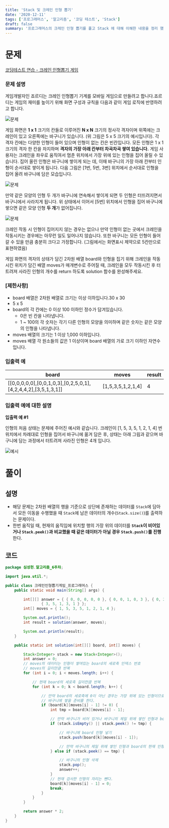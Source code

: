 ```yaml
---
title: 'Stack 및 크레인 인형 뽑기'
date: '2020-12-11'
tags: ['프로그래머스', '알고리즘', '코딩 테스트', 'Stack']
draft: false
summary: '프로그래머스의 크레인 인형 뽑기를 풀고 Stack 에 대해 이해한 내용을 정리 했습니다.'
---
```


# 문제

[코딩테스트 연습 - 크레인 인형뽑기 게임](https://programmers.co.kr/learn/courses/30/lessons/64061)

### **문제 설명**

게임개발자인 죠르디는 크레인 인형뽑기 기계를 모바일 게임으로 만들려고 합니다.죠르디는 게임의 재미를 높이기 위해 화면 구성과 규칙을 다음과 같이 게임 로직에 반영하려고 합니다.

![문제](https://img1.daumcdn.net/thumb/R1280x0/?scode=mtistory2&fname=https%3A%2F%2Fblog.kakaocdn.net%2Fdn%2FbZCYJZ%2FbtqPQurFgFH%2FbrO5cDTIrWEky1Nsx93nd0%2Fimg.png)

게임 화면은 **1 x 1** 크기의 칸들로 이루어진 **N x N** 크기의 정사각 격자이며 위쪽에는 크레인이 있고 오른쪽에는 바구니가 있습니다. (위 그림은 5 x 5 크기의 예시입니다). 각 격자 칸에는 다양한 인형이 들어 있으며 인형이 없는 칸은 빈칸입니다. 모든 인형은 1 x 1 크기의 격자 한 칸을 차지하며 **격자의 가장 아래 칸부터 차곡차곡 쌓여 있습니다.** 게임 사용자는 크레인을 좌우로 움직여서 멈춘 위치에서 가장 위에 있는 인형을 집어 올릴 수 있습니다. 집어 올린 인형은 바구니에 쌓이게 되는 데, 이때 바구니의 가장 아래 칸부터 인형이 순서대로 쌓이게 됩니다. 다음 그림은 \[1번, 5번, 3번\] 위치에서 순서대로 인형을 집어 올려 바구니에 담은 모습입니다.

![문제](https://img1.daumcdn.net/thumb/R1280x0/?scode=mtistory2&fname=https%3A%2F%2Fblog.kakaocdn.net%2Fdn%2Fch0mQk%2FbtqPYTcDar2%2FcpFMv72OHC8BSi2b3kaXFK%2Fimg.png)

만약 같은 모양의 인형 두 개가 바구니에 연속해서 쌓이게 되면 두 인형은 터뜨려지면서 바구니에서 사라지게 됩니다. 위 상태에서 이어서 \[5번\] 위치에서 인형을 집어 바구니에 쌓으면 같은 모양 인형 **두 개**가 없어집니다.

![문제](https://blog.kakaocdn.net/dn/bckWqx/btqP0s6GLrf/J3kj0vVKMcvD1SwT0mm2G0/img.gif)

크레인 작동 시 인형이 집어지지 않는 경우는 없으나 만약 인형이 없는 곳에서 크레인을 작동시키는 경우에는 아무런 일도 일어나지 않습니다. 또한 바구니는 모든 인형이 들어갈 수 있을 만큼 충분히 크다고 가정합니다. (그림에서는 화면표시 제약으로 5칸만으로 표현하였음)

게임 화면의 격자의 상태가 담긴 2차원 배열 board와 인형을 집기 위해 크레인을 작동시킨 위치가 담긴 배열 moves가 매개변수로 주어질 때, 크레인을 모두 작동시킨 후 터트려져 사라진 인형의 개수를 return 하도록 solution 함수를 완성해주세요.

### **\[제한사항\]**

- board 배열은 2차원 배열로 크기는 이상 이하입니다.30 x 30
- 5 x 5
- board의 각 칸에는 0 이상 100 이하인 정수가 담겨있습니다.
  - 0은 빈 칸을 나타냅니다.
  - 1 ~ 100의 각 숫자는 각기 다른 인형의 모양을 의미하며 같은 숫자는 같은 모양의 인형을 나타냅니다.
- moves 배열의 크기는 1 이상 1,000 이하입니다.
- moves 배열 각 원소들의 값은 1 이상이며 board 배열의 가로 크기 이하인 자연수입니다.

### **입출력 예**

| board                                                                     | moves               | result |
| ------------------------------------------------------------------------- | ------------------- | ------ |
| \[\[0,0,0,0,0\],\[0,0,1,0,3\],\[0,2,5,0,1\],\[4,2,4,4,2\],\[3,5,1,3,1\]\] | \[1,5,3,5,1,2,1,4\] | 4      |

### **입출력 예에 대한 설명**

**입출력 예 #1**

인형의 처음 상태는 문제에 주어진 예시와 같습니다. 크레인이 \[1, 5, 3, 5, 1, 2, 1, 4\] 번 위치에서 차례대로 인형을 집어서 바구니에 옮겨 담은 후, 상태는 아래 그림과 같으며 바구니에 담는 과정에서 터트려져 사라진 인형은 4개 입니다.

![예시](https://img1.daumcdn.net/thumb/R1280x0/?scode=mtistory2&fname=https%3A%2F%2Fblog.kakaocdn.net%2Fdn%2FHOU4Q%2FbtqPWYyLwXa%2FFeocO2njcvRZ4ckoq5cgjK%2Fimg.jpg)

# 풀이

## 설명

- 해당 문제는 2차원 배열의 행을 기준으로 상단에 존재하는 데이터를 `Stack`에 담아서 모든 이동을 수행했을 때 `Stack`에 남은 데이터의 개수(`Stack.size()`)를 출력하는 문제이다.
- 한번 움직일 때, 현재의 움직임에 위치할 행의 가장 위의 데이터를 **`Stack`이 비어있거나 `Stack.peek()`과 비교했을 때 같은 데이터가 아닐 경우 `Stack.push()`를 진행**한다.

## 코드

```java
package 심성헌.알고리즘_6주차;

import java.util.*;

public class 크레인인형뽑기게임_프로그래머스 {
    public static void main(String[] args) {

        int[][] answer = { { 0, 0, 0, 0, 0 }, { 0, 0, 1, 0, 3 }, { 0, 2, 5, 0, 1 }, { 4, 2, 4, 4, 2 },
                { 3, 5, 1, 3, 1 } };
        int[] moves = { 1, 5, 3, 5, 1, 2, 1, 4 };

        System.out.println();
        int result = solution(answer, moves);

        System.out.println(result);
    }

    public static int solution(int[][] board, int[] moves) {

        Stack<Integer> stack = new Stack<Integer>();
        int answer = 0;
        // moves의 데이터는 인형이 쌓여있는 board의 세로축 인덱스 번호
        // moves의 길이만큼 반복
        for (int i = 0; i < moves.length; i++) {

            // 현재 board의 세로축 길이만큼 반복
            for (int k = 0; k < board.length; k++) {

                // 만약 board의 세로축에 0이 아닌 경우는 가장 위에 있는 인형이므로
                // 바구니에 쌓을 준비를 한다.
                if (board[k][moves[i] - 1] != 0) {
                    int tmp = board[k][moves[i] - 1];

                    // 만약 바구니가 비어 있거나 바구니의 제일 위에 쌓인 인형과 board의 현재 인형이 다르다면
                    if (stack.isEmpty() || stack.peek() != tmp) {

                        // 바구니에 board 인형 넣기
                        stack.push(board[k][moves[i] - 1]);

                        // 만약 바구니의 제일 위에 쌓인 인형과 board의 현재 인형과 같다면
                    } else if (stack.peek() == tmp) {

                        // 바구니의 인형 삭제
                        stack.pop();
                        answer++;
                    }
                    // 현재 검사한 인형의 자리는 뺀다.
                    board[k][moves[i] - 1] = 0;
                    break;
                }
            }
        }

        return answer * 2;
    }
}
```

